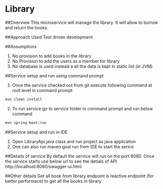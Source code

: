 # Library

##Overview
This microservice will manage the library. It will allow to borrow and return the books.

##Approach Used
Test driven development

##Assumptions
1) No provision to add books in the library
2) No Provision to add the users as a member for library
3) No database is used instead a all the  data is kept in static list (in JVM)

##Service setup and run using command prompt
1) Once the service checked out from git execute following command at root level in command prompt
````bash
mvn clean install
````
2) To run service go to service folder in command prompt and run below command
````bash
mvn spring-boot:run
````
##Service setup and run in IDE
1) Open LibraryApi.java class and run project as java application
2) One can also run maven goal run from IDE to start the serice

##Details of service
By default the service will run on the port 8080. Once the service starts use below url to see the detials of API
http://localhost:8080/swagger-ui.html

##Other details
Get all book from library endpoint is reactive endpoint (for better performace) to get all the books in library